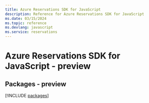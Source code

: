 ```yaml
---
title: Azure Reservations SDK for JavaScript
description: Reference for Azure Reservations SDK for JavaScript
ms.date: 03/15/2024
ms.topic: reference
ms.devlang: javascript
ms.service: reservations
---
```

# Azure Reservations SDK for JavaScript - preview
## Packages - preview
[!INCLUDE [packages](reservations-index.md)]
